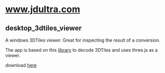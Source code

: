 # www.jdultra.com
## desktop_3dtiles_viewer

A windows 3DTiles viewer. Great for inspecting the result of a conversion.

The app is based on this [library](https://github.com/ebeaufay/threedtiles) to decode 3DTiles and uses three.js as a viewer.

download [here](https://github.com/ebeaufay/desktop-3dtiles-viewer/releases/tag/release)
